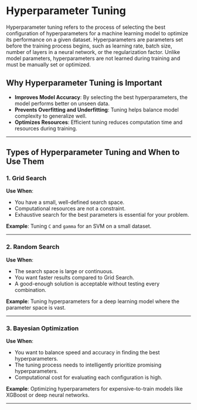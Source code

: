 # Hyperparameter Tuning  

Hyperparameter tuning refers to the process of selecting the best configuration of hyperparameters for a machine learning model to optimize its performance on a given dataset. Hyperparameters are parameters set before the training process begins, such as learning rate, batch size, number of layers in a neural network, or the regularization factor. Unlike model parameters, hyperparameters are not learned during training and must be manually set or optimized. 

## Why Hyperparameter Tuning is Important  
- **Improves Model Accuracy**: By selecting the best hyperparameters, the model performs better on unseen data.  
- **Prevents Overfitting and Underfitting**: Tuning helps balance model complexity to generalize well.  
- **Optimizes Resources**: Efficient tuning reduces computation time and resources during training.  

---

## Types of Hyperparameter Tuning and When to Use Them  

### 1. **Grid Search**  
**Use When**:  
- You have a small, well-defined search space.  
- Computational resources are not a constraint.  
- Exhaustive search for the best parameters is essential for your problem.  

**Example**: Tuning `C` and `gamma` for an SVM on a small dataset.  

---

### 2. **Random Search**  
**Use When**:  
- The search space is large or continuous.  
- You want faster results compared to Grid Search.  
- A good-enough solution is acceptable without testing every combination.  

**Example**: Tuning hyperparameters for a deep learning model where the parameter space is vast.  

---

### 3. **Bayesian Optimization**  
**Use When**:  
- You want to balance speed and accuracy in finding the best hyperparameters.  
- The tuning process needs to intelligently prioritize promising hyperparameters.  
- Computational cost for evaluating each configuration is high.  

**Example**: Optimizing hyperparameters for expensive-to-train models like XGBoost or deep neural networks.  

---
